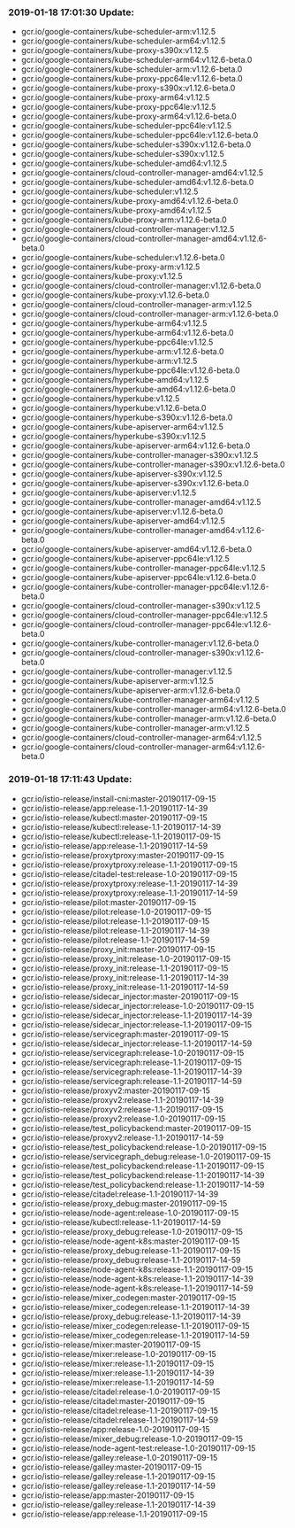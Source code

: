 ### 2019-01-18 17:01:30 Update:

- gcr.io/google-containers/kube-scheduler-arm:v1.12.5
- gcr.io/google-containers/kube-scheduler-arm64:v1.12.5
- gcr.io/google-containers/kube-proxy-s390x:v1.12.5
- gcr.io/google-containers/kube-scheduler-arm64:v1.12.6-beta.0
- gcr.io/google-containers/kube-scheduler-arm:v1.12.6-beta.0
- gcr.io/google-containers/kube-proxy-ppc64le:v1.12.6-beta.0
- gcr.io/google-containers/kube-proxy-s390x:v1.12.6-beta.0
- gcr.io/google-containers/kube-proxy-arm64:v1.12.5
- gcr.io/google-containers/kube-proxy-ppc64le:v1.12.5
- gcr.io/google-containers/kube-proxy-arm64:v1.12.6-beta.0
- gcr.io/google-containers/kube-scheduler-ppc64le:v1.12.5
- gcr.io/google-containers/kube-scheduler-ppc64le:v1.12.6-beta.0
- gcr.io/google-containers/kube-scheduler-s390x:v1.12.6-beta.0
- gcr.io/google-containers/kube-scheduler-s390x:v1.12.5
- gcr.io/google-containers/kube-scheduler-amd64:v1.12.5
- gcr.io/google-containers/cloud-controller-manager-amd64:v1.12.5
- gcr.io/google-containers/kube-scheduler-amd64:v1.12.6-beta.0
- gcr.io/google-containers/kube-scheduler:v1.12.5
- gcr.io/google-containers/kube-proxy-amd64:v1.12.6-beta.0
- gcr.io/google-containers/kube-proxy-amd64:v1.12.5
- gcr.io/google-containers/kube-proxy-arm:v1.12.6-beta.0
- gcr.io/google-containers/cloud-controller-manager:v1.12.5
- gcr.io/google-containers/cloud-controller-manager-amd64:v1.12.6-beta.0
- gcr.io/google-containers/kube-scheduler:v1.12.6-beta.0
- gcr.io/google-containers/kube-proxy-arm:v1.12.5
- gcr.io/google-containers/kube-proxy:v1.12.5
- gcr.io/google-containers/cloud-controller-manager:v1.12.6-beta.0
- gcr.io/google-containers/kube-proxy:v1.12.6-beta.0
- gcr.io/google-containers/cloud-controller-manager-arm:v1.12.5
- gcr.io/google-containers/cloud-controller-manager-arm:v1.12.6-beta.0
- gcr.io/google-containers/hyperkube-arm64:v1.12.5
- gcr.io/google-containers/hyperkube-arm64:v1.12.6-beta.0
- gcr.io/google-containers/hyperkube-ppc64le:v1.12.5
- gcr.io/google-containers/hyperkube-arm:v1.12.6-beta.0
- gcr.io/google-containers/hyperkube-arm:v1.12.5
- gcr.io/google-containers/hyperkube-ppc64le:v1.12.6-beta.0
- gcr.io/google-containers/hyperkube-amd64:v1.12.5
- gcr.io/google-containers/hyperkube-amd64:v1.12.6-beta.0
- gcr.io/google-containers/hyperkube:v1.12.5
- gcr.io/google-containers/hyperkube:v1.12.6-beta.0
- gcr.io/google-containers/hyperkube-s390x:v1.12.6-beta.0
- gcr.io/google-containers/kube-apiserver-arm64:v1.12.5
- gcr.io/google-containers/hyperkube-s390x:v1.12.5
- gcr.io/google-containers/kube-apiserver-arm64:v1.12.6-beta.0
- gcr.io/google-containers/kube-controller-manager-s390x:v1.12.5
- gcr.io/google-containers/kube-controller-manager-s390x:v1.12.6-beta.0
- gcr.io/google-containers/kube-apiserver-s390x:v1.12.5
- gcr.io/google-containers/kube-apiserver-s390x:v1.12.6-beta.0
- gcr.io/google-containers/kube-apiserver:v1.12.5
- gcr.io/google-containers/kube-controller-manager-amd64:v1.12.5
- gcr.io/google-containers/kube-apiserver:v1.12.6-beta.0
- gcr.io/google-containers/kube-apiserver-amd64:v1.12.5
- gcr.io/google-containers/kube-controller-manager-amd64:v1.12.6-beta.0
- gcr.io/google-containers/kube-apiserver-amd64:v1.12.6-beta.0
- gcr.io/google-containers/kube-apiserver-ppc64le:v1.12.5
- gcr.io/google-containers/kube-controller-manager-ppc64le:v1.12.5
- gcr.io/google-containers/kube-apiserver-ppc64le:v1.12.6-beta.0
- gcr.io/google-containers/kube-controller-manager-ppc64le:v1.12.6-beta.0
- gcr.io/google-containers/cloud-controller-manager-s390x:v1.12.5
- gcr.io/google-containers/cloud-controller-manager-ppc64le:v1.12.5
- gcr.io/google-containers/cloud-controller-manager-ppc64le:v1.12.6-beta.0
- gcr.io/google-containers/kube-controller-manager:v1.12.6-beta.0
- gcr.io/google-containers/cloud-controller-manager-s390x:v1.12.6-beta.0
- gcr.io/google-containers/kube-controller-manager:v1.12.5
- gcr.io/google-containers/kube-apiserver-arm:v1.12.5
- gcr.io/google-containers/kube-apiserver-arm:v1.12.6-beta.0
- gcr.io/google-containers/kube-controller-manager-arm64:v1.12.5
- gcr.io/google-containers/kube-controller-manager-arm64:v1.12.6-beta.0
- gcr.io/google-containers/kube-controller-manager-arm:v1.12.6-beta.0
- gcr.io/google-containers/kube-controller-manager-arm:v1.12.5
- gcr.io/google-containers/cloud-controller-manager-arm64:v1.12.5
- gcr.io/google-containers/cloud-controller-manager-arm64:v1.12.6-beta.0
### 2019-01-18 17:11:43 Update:

- gcr.io/istio-release/install-cni:master-20190117-09-15
- gcr.io/istio-release/app:release-1.1-20190117-14-39
- gcr.io/istio-release/kubectl:master-20190117-09-15
- gcr.io/istio-release/kubectl:release-1.1-20190117-14-39
- gcr.io/istio-release/kubectl:release-1.1-20190117-09-15
- gcr.io/istio-release/app:release-1.1-20190117-14-59
- gcr.io/istio-release/proxytproxy:master-20190117-09-15
- gcr.io/istio-release/proxytproxy:release-1.1-20190117-09-15
- gcr.io/istio-release/citadel-test:release-1.0-20190117-09-15
- gcr.io/istio-release/proxytproxy:release-1.1-20190117-14-39
- gcr.io/istio-release/proxytproxy:release-1.1-20190117-14-59
- gcr.io/istio-release/pilot:master-20190117-09-15
- gcr.io/istio-release/pilot:release-1.0-20190117-09-15
- gcr.io/istio-release/pilot:release-1.1-20190117-09-15
- gcr.io/istio-release/pilot:release-1.1-20190117-14-39
- gcr.io/istio-release/pilot:release-1.1-20190117-14-59
- gcr.io/istio-release/proxy_init:master-20190117-09-15
- gcr.io/istio-release/proxy_init:release-1.0-20190117-09-15
- gcr.io/istio-release/proxy_init:release-1.1-20190117-09-15
- gcr.io/istio-release/proxy_init:release-1.1-20190117-14-39
- gcr.io/istio-release/proxy_init:release-1.1-20190117-14-59
- gcr.io/istio-release/sidecar_injector:master-20190117-09-15
- gcr.io/istio-release/sidecar_injector:release-1.0-20190117-09-15
- gcr.io/istio-release/sidecar_injector:release-1.1-20190117-14-39
- gcr.io/istio-release/sidecar_injector:release-1.1-20190117-09-15
- gcr.io/istio-release/servicegraph:master-20190117-09-15
- gcr.io/istio-release/sidecar_injector:release-1.1-20190117-14-59
- gcr.io/istio-release/servicegraph:release-1.0-20190117-09-15
- gcr.io/istio-release/servicegraph:release-1.1-20190117-09-15
- gcr.io/istio-release/servicegraph:release-1.1-20190117-14-39
- gcr.io/istio-release/servicegraph:release-1.1-20190117-14-59
- gcr.io/istio-release/proxyv2:master-20190117-09-15
- gcr.io/istio-release/proxyv2:release-1.1-20190117-14-39
- gcr.io/istio-release/proxyv2:release-1.1-20190117-09-15
- gcr.io/istio-release/proxyv2:release-1.0-20190117-09-15
- gcr.io/istio-release/test_policybackend:master-20190117-09-15
- gcr.io/istio-release/proxyv2:release-1.1-20190117-14-59
- gcr.io/istio-release/test_policybackend:release-1.0-20190117-09-15
- gcr.io/istio-release/servicegraph_debug:release-1.0-20190117-09-15
- gcr.io/istio-release/test_policybackend:release-1.1-20190117-09-15
- gcr.io/istio-release/test_policybackend:release-1.1-20190117-14-39
- gcr.io/istio-release/test_policybackend:release-1.1-20190117-14-59
- gcr.io/istio-release/citadel:release-1.1-20190117-14-39
- gcr.io/istio-release/proxy_debug:master-20190117-09-15
- gcr.io/istio-release/node-agent:release-1.0-20190117-09-15
- gcr.io/istio-release/kubectl:release-1.1-20190117-14-59
- gcr.io/istio-release/proxy_debug:release-1.0-20190117-09-15
- gcr.io/istio-release/node-agent-k8s:master-20190117-09-15
- gcr.io/istio-release/proxy_debug:release-1.1-20190117-09-15
- gcr.io/istio-release/proxy_debug:release-1.1-20190117-14-59
- gcr.io/istio-release/node-agent-k8s:release-1.1-20190117-09-15
- gcr.io/istio-release/node-agent-k8s:release-1.1-20190117-14-39
- gcr.io/istio-release/node-agent-k8s:release-1.1-20190117-14-59
- gcr.io/istio-release/mixer_codegen:master-20190117-09-15
- gcr.io/istio-release/mixer_codegen:release-1.1-20190117-14-39
- gcr.io/istio-release/proxy_debug:release-1.1-20190117-14-39
- gcr.io/istio-release/mixer_codegen:release-1.1-20190117-09-15
- gcr.io/istio-release/mixer_codegen:release-1.1-20190117-14-59
- gcr.io/istio-release/mixer:master-20190117-09-15
- gcr.io/istio-release/mixer:release-1.0-20190117-09-15
- gcr.io/istio-release/mixer:release-1.1-20190117-09-15
- gcr.io/istio-release/mixer:release-1.1-20190117-14-39
- gcr.io/istio-release/mixer:release-1.1-20190117-14-59
- gcr.io/istio-release/citadel:release-1.0-20190117-09-15
- gcr.io/istio-release/citadel:master-20190117-09-15
- gcr.io/istio-release/citadel:release-1.1-20190117-09-15
- gcr.io/istio-release/citadel:release-1.1-20190117-14-59
- gcr.io/istio-release/app:release-1.0-20190117-09-15
- gcr.io/istio-release/mixer_debug:release-1.0-20190117-09-15
- gcr.io/istio-release/node-agent-test:release-1.0-20190117-09-15
- gcr.io/istio-release/galley:release-1.0-20190117-09-15
- gcr.io/istio-release/galley:master-20190117-09-15
- gcr.io/istio-release/galley:release-1.1-20190117-09-15
- gcr.io/istio-release/galley:release-1.1-20190117-14-59
- gcr.io/istio-release/app:master-20190117-09-15
- gcr.io/istio-release/galley:release-1.1-20190117-14-39
- gcr.io/istio-release/app:release-1.1-20190117-09-15

